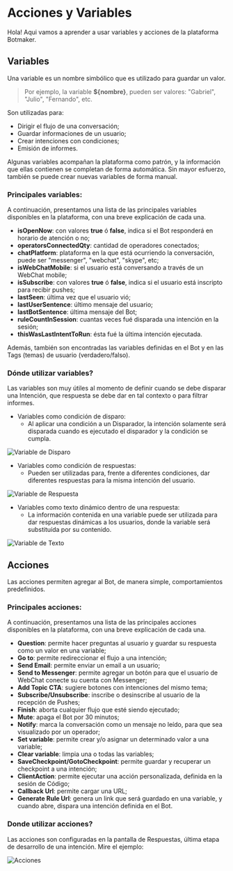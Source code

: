 # Acciones y Variables

Hola! Aqui vamos a aprender a usar variables y acciones de la plataforma Botmaker.

## Variables
Una variable es un nombre simbólico que es utilizado para guardar un valor. 

> Por ejemplo, la variable **${nombre}**, pueden ser valores: "Gabriel", "Julio", "Fernando", etc.

Son utilizadas para:
- Dirigir el flujo de una conversación;
- Guardar informaciones de un usuario;
- Crear intenciones con condiciones;
- Emisión de informes.

Algunas variables acompañan la plataforma como patrón, y la información que ellas contienen se completan de forma automática. Sin mayor esfuerzo, también se puede crear nuevas variables de forma manual.

### Principales variables:

A continuación, presentamos una lista de las principales variables disponibles en la plataforma, con una breve explicación de cada una.

- **isOpenNow**: con valores **true** ó **false**, indica si el Bot responderá en horario de atención o no;
- **operatorsConnectedQty**: cantidad de operadores conectados;
- **chatPlatform**: plataforma en la que está ocurriendo la conversación, puede ser "messenger", "webchat", "skype", etc;
- **isWebChatMobile**: si el usuario está conversando a través de un WebChat mobile;
- **isSubscribe**: con valores **true** ó **false**, indica si el usuario está inscripto para recibir pushes;
- **lastSeen**: última vez que el usuario vió;
- **lastUserSentence**: último mensaje del usuario;
- **lastBotSentence**: última mensaje del Bot;
- **ruleCountInSession**: cuantas veces fué disparada una intención en la sesión;
- **thisWasLastIntentToRun**: ésta fué la última intención ejecutada.

Además, también son encontradas las variables definidas en el Bot y en las Tags (temas) de usuario (verdadero/falso).

### Dónde utilizar variables?

Las variables son muy útiles al momento de definir cuando se debe disparar una Intención, que respuesta se debe dar en tal contexto o para filtrar informes.

- Variables como condición de disparo:
	- Al aplicar una condición a un Disparador, la intención solamente será disparada cuando es ejecutado el disparador y la condición se cumpla. 

![Variable de Disparo](https://botmakeradmin.github.io/docs/es/imagenes/Captura%20de%20Tela%202018-08-13%20a%CC%80s%2015.17.10.png)
	
- Variables como condición de respuestas:
	- Pueden ser utilizadas para, frente a diferentes condiciones, dar diferentes respuestas para la misma intención del usuario.

![Variable de Respuesta](https://botmakeradmin.github.io/docs/es/imagenes/Captura%20de%20Tela%202018-08-13%20a%CC%80s%2015.15.24.png)

- Variables como texto dinámico dentro de una respuesta:
	- La información contenida en una variable puede ser utilizada para dar respuestas dinámicas a los usuarios, donde la variable será substituída por su contenido.

![Variable de Texto](https://botmakeradmin.github.io/docs/es/imagenes/Captura%20de%20Tela%202018-08-13%20a%CC%80s%2015.16.19.png)

## Acciones

Las acciones permiten agregar al Bot, de manera simple, comportamientos predefinidos.

### Principales acciones:
A continuación, presentamos una lista de las principales acciones disponibles en la plataforma, con una breve explicación de cada una.

- **Question**: permite hacer preguntas al usuario y guardar su respuesta como un valor en una variable;
- **Go to**: permite redireccionar el flujo a una intención;
- **Send Email**: permite enviar un email a un usuario;
- **Send to Messenger**: permite agregar un botón para que el usuario de WebChat conecte su cuenta con Messenger;
- **Add Topic CTA**: sugiere botones con intenciones del mismo tema;
- **Subscribe/Unsubscribe**: inscribe o desinscribe al usuario de la recepción de Pushes;
- **Finish**: aborta cualquier flujo que esté siendo ejecutado;
- **Mute**: apaga el Bot por 30 minutos;
- **Notify**: marca la conversación como un mensaje no leído, para que sea visualizado por un operador;
- **Set variable**: permite crear y/o asignar un determinado valor a una variable;
- **Clear variable**: limpia una o todas las variables;
- **SaveCheckpoint/GotoCheckpoint**: permite guardar y recuperar un checkpoint a una intención;
- **ClientAction**: permite ejecutar una acción personalizada, definida en la sesión de Código;
- **Callback Url**: permite cargar una URL;
- **Generate Rule Url**: genera un link que será guardado en una variable, y cuando abre, dispara una intención definida en el Bot.

### Donde utilizar acciones?

Las acciones son configuradas en la pantalla de Respuestas, última etapa de desarrollo de una intención. Mire el ejemplo:

![Acciones](https://botmakeradmin.github.io/docs/es/imagenes/Captura%20de%20Tela%202018-08-13%20a%CC%80s%2015.14.13.png)
<!--stackedit_data:
eyJoaXN0b3J5IjpbNjAwMDAzMTk4LDE0MDAyMzA0NCw0MTY2Mj
g5MDAsLTE5MzAyMzk2NDcsLTczNDgyOTQyOSwtOTM4NjE4Nzgx
LDg3NzUyNTU3N119
-->
